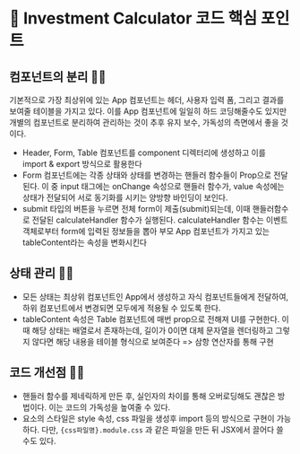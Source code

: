 # 📌 Investment Calculator 코드 핵심 포인트

## 컴포넌트의 분리 ☝🏻

기본적으로 가장 최상위에 있는 App 컴포넌트는 헤더, 사용자 입력 폼, 그리고 결과를 보여줄 테이블을 가지고 있다. 이를 App 컴포넌트에 일일히 하드 코딩해줄수도 있지만 개별의 컴포넌트로 분리하여 관리하는 것이 추후 유지 보수, 가독성의 측면에서 좋을 것이다.

- Header, Form, Table 컴포넌트를 component 디렉터리에 생성하고 이를 import & export 방식으로 활용한다
- Form 컴포넌트에는 각종 상태와 상태를 변경하는 핸들러 함수들이 Prop으로 전달된다. 이 중 input 태그에는 onChange 속성으로 핸들러 함수가, value 속성에는 상태가 전달되어 서로 동기화를 시키는 양방향 바인딩이 보인다.
- submit 타입의 버튼을 누르면 전체 form이 제출(submit)되는데, 이때 핸들러함수로 전달된 calculateHandler 함수가 실행된다.
  calculateHandler 함수는 이벤트 객체로부터 form에 입력된 정보들을 뽑아 부모 App 컴포넌트가 가지고 있는 tableContent라는 속성을 변화시킨다

## 상태 관리 ✌🏻

- 모든 상태는 최상위 컴포넌트인 App에서 생성하고 자식 컴포넌트들에게 전달하여, 하위 컴포넌트에서 변경되면 모두에게 적용될 수 있도록 한다.
- tableContent 속성은 Table 컴포넌트에 매번 prop으로 전해져 UI를 구현한다. 이때 해당 상태는 배열로서 존재하는데, 길이가 0이면 대체 문자열을 렌더링하고 그렇지 않다면 해당 내용을 테이블 형식으로 보여준다
  => 삼항 연산자를 통해 구현

## 코드 개선점 🙏🏼

- 핸들러 함수를 제네릭하게 만든 후, 실인자의 차이를 통해 오버로딩해도 괜찮은 방법이다. 이는 코드의 가독성을 높여줄 수 있다.
- 요소의 스타일은 style 속성, css 파일을 생성후 import 등의 방식으로 구현이 가능하다. 다만, `{css파일명}.module.css` 과 같은 파일을 만든 뒤 JSX에서 끌어다 쓸 수도 있다.
